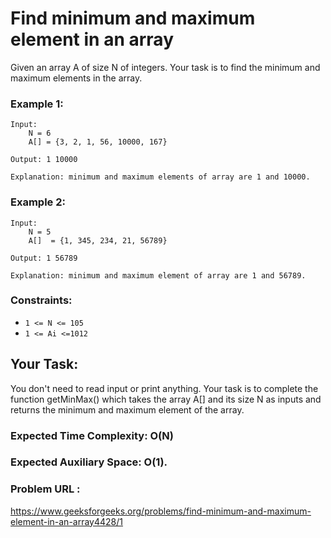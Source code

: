 # Find minimum and maximum element in an array


Given an array A of size N of integers. Your task is to find the minimum and maximum elements in the array.


### Example 1:

    Input:
        N = 6
        A[] = {3, 2, 1, 56, 10000, 167}

    Output: 1 10000

    Explanation: minimum and maximum elements of array are 1 and 10000.

### Example 2:

    Input:
        N = 5
        A[]  = {1, 345, 234, 21, 56789}

    Output: 1 56789

    Explanation: minimum and maximum element of array are 1 and 56789.


### Constraints:

-    `1 <= N <= 105`
-    `1 <= Ai <=1012`
     
## Your Task:
You don't need to read input or print anything. Your task is to complete the function getMinMax() which takes the array A[] and its size N as inputs and returns the minimum and maximum element of the array.

### Expected Time Complexity: O(N)

### Expected Auxiliary Space: O(1).

### Problem URL : 
https://www.geeksforgeeks.org/problems/find-minimum-and-maximum-element-in-an-array4428/1